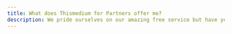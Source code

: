 ```yaml
---
title: What does Thismedium for Partners offer me?
description: We pride ourselves on our amazing free service but have you seen what Thismedium for Partners offers?. Make sure you aren't missing out on anything.
---
```

